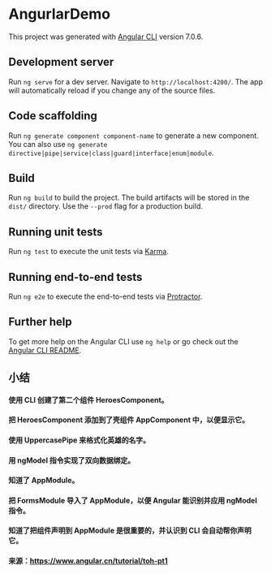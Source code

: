# AngurlarDemo

This project was generated with [Angular CLI](https://github.com/angular/angular-cli) version 7.0.6.

## Development server

Run `ng serve` for a dev server. Navigate to `http://localhost:4200/`. The app will automatically reload if you change any of the source files.

## Code scaffolding

Run `ng generate component component-name` to generate a new component. You can also use `ng generate directive|pipe|service|class|guard|interface|enum|module`.

## Build

Run `ng build` to build the project. The build artifacts will be stored in the `dist/` directory. Use the `--prod` flag for a production build.

## Running unit tests

Run `ng test` to execute the unit tests via [Karma](https://karma-runner.github.io).

## Running end-to-end tests

Run `ng e2e` to execute the end-to-end tests via [Protractor](http://www.protractortest.org/).

## Further help

To get more help on the Angular CLI use `ng help` or go check out the [Angular CLI README](https://github.com/angular/angular-cli/blob/master/README.md).


## 小结
#### 使用 CLI 创建了第二个组件 HeroesComponent。

#### 把 HeroesComponent 添加到了壳组件 AppComponent 中，以便显示它。

#### 使用 UppercasePipe 来格式化英雄的名字。

#### 用 ngModel 指令实现了双向数据绑定。

#### 知道了 AppModule。

#### 把 FormsModule 导入了 AppModule，以便 Angular 能识别并应用 ngModel 指令。

#### 知道了把组件声明到 AppModule 是很重要的，并认识到 CLI 会自动帮你声明它。


#### 来源：https://www.angular.cn/tutorial/toh-pt1
